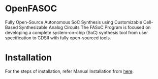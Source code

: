 # OpenFASOC
Fully Open-Source Autonomous SoC Synthesis using Customizable Cell-Based Synthesizable Analog Circuits
The FASoC Program is focused on developing a complete system-on-chip (SoC) synthesis tool from user specification to GDSII with fully open-sourced tools.

# Installation
For the steps of installation, refer Manual Installation from [here](https://github.com/idea-fasoc/OpenFASOC/blob/main/docs/source/getting-started.rst). 
